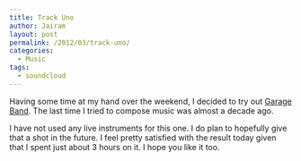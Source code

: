 ```yaml
---
title: Track Uno
author: Jairam
layout: post
permalink: /2012/03/track-uno/
categories:
  - Music
tags:
  - soundcloud
---
```

Having some time at my hand over the weekend, I decided to try out [Garage Band][1]. The last time I tried to compose music was almost a decade ago.

I have not used any live instruments for this one. I do plan to hopefully give that a shot in the future. I feel pretty satisfied with the result today given that I spent just about 3 hours on it. I hope you like it too.

<p style="text-align: center;">
</p>

 [1]: http://www.apple.com/ilife/garageband/ "Garage Band"
